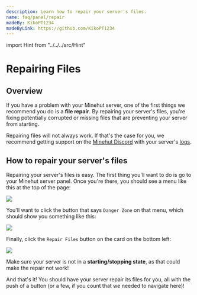 ```yaml
---
description: Learn how to repair your server's files.
name: faq/panel/repair
madeBy: KikoPT1234
madeByLink: https://github.com/KikoPT1234
---
```


import Hint from "../../../src/Hint"

# Repairing Files

## Overview

If you have a problem with your Minehut server, one of the first things we recommend you do is a **file repair**. By repairing your server's files, you're fixing potentially corrupted or missing files that are preventing your server from starting.

<Hint severity="warning">Repairing files will not always work. If that's the case for you, we recommend getting support on the [Minehut Discord](https://discord.gg/minehut) with your server's [logs](/faq/panel/logs).</Hint>

## How to repair your server's files

Repairing your server's files is easy. The first thing you'll want to do is go to your Minehut server panel. Once you're there, you should see a menu like this at the top of the page:

![](/panel-menu.png)

You'll want to click the button that says `Danger Zone` on that menu, which should show you something like this:

![](/panel-danger.png)

Finally, click the `Repair Files` button on the card on the bottom left:

![](/panel-repair.png)

<Hint severity="warning">Make sure your server is not in a <strong>starting/stopping state</strong>, as that could make the repair not work!</Hint>

And that's it! You should have your server repair its files for you, all with the push of a button (or a few, if you count that we needed to navigate here)!

